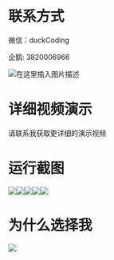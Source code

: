 # 联系方式

微信：duckCoding

企鹅: 3820006966

![在这里插入图片描述](http://upload.cxycsx.vip/91ab4bcb4f2c4c6db86365bb6d6e9c62.jpeg)

# 详细视频演示

请联系我获取更详细的演示视频

# 运行截图

![](http://www.bysj52.com/uploadfile/ueditor/image/202306/%E6%AF%95%E8%AE%BEspringboot077%E5%9F%BA%E4%BA%8ESpringBoot%E7%9A%84%E6%B1%BD%E8%BD%A6%E7%A5%A8%E7%BD%91%E4%B8%8A%E9%A2%84%E8%AE%A2%E7%B3%BB%E7%BB%9F%E6%AF%95%E4%B8%9A%E8%AE%BE%E8%AE%A1/4.png)![](http://www.bysj52.com/uploadfile/ueditor/image/202306/%E6%AF%95%E8%AE%BEspringboot077%E5%9F%BA%E4%BA%8ESpringBoot%E7%9A%84%E6%B1%BD%E8%BD%A6%E7%A5%A8%E7%BD%91%E4%B8%8A%E9%A2%84%E8%AE%A2%E7%B3%BB%E7%BB%9F%E6%AF%95%E4%B8%9A%E8%AE%BE%E8%AE%A1/5.png)![](http://www.bysj52.com/uploadfile/ueditor/image/202306/%E6%AF%95%E8%AE%BEspringboot077%E5%9F%BA%E4%BA%8ESpringBoot%E7%9A%84%E6%B1%BD%E8%BD%A6%E7%A5%A8%E7%BD%91%E4%B8%8A%E9%A2%84%E8%AE%A2%E7%B3%BB%E7%BB%9F%E6%AF%95%E4%B8%9A%E8%AE%BE%E8%AE%A1/3.png)![](http://www.bysj52.com/uploadfile/ueditor/image/202306/%E6%AF%95%E8%AE%BEspringboot077%E5%9F%BA%E4%BA%8ESpringBoot%E7%9A%84%E6%B1%BD%E8%BD%A6%E7%A5%A8%E7%BD%91%E4%B8%8A%E9%A2%84%E8%AE%A2%E7%B3%BB%E7%BB%9F%E6%AF%95%E4%B8%9A%E8%AE%BE%E8%AE%A1/2.png)![](http://www.bysj52.com/uploadfile/ueditor/image/202306/%E6%AF%95%E8%AE%BEspringboot077%E5%9F%BA%E4%BA%8ESpringBoot%E7%9A%84%E6%B1%BD%E8%BD%A6%E7%A5%A8%E7%BD%91%E4%B8%8A%E9%A2%84%E8%AE%A2%E7%B3%BB%E7%BB%9F%E6%AF%95%E4%B8%9A%E8%AE%BE%E8%AE%A1/1.png)

# 为什么选择我

![](http://upload.cxycsx.vip/%E7%A8%8B%E5%BA%8F%E8%AE%BE%E8%AE%A1.png)

